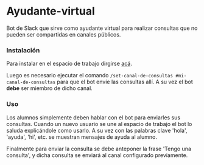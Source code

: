 # Ayudante-virtual

Bot de Slack que sirve como ayudante virtual para realizar consultas que no pueden ser compartidas en canales públicos.

### Instalación

Para instalar en el espacio de trabajo dirgirse [acá](https://slack.com/oauth/v2/authorize?client_id=1009494895799.996165417955&scope=im:read,im:write,chat:write,users:read,im:history,commands).

Luego es necesario ejecutar el comando `/set-canal-de-consultas #mi-canal-de-consultas` para que el bot envíe las consultas allí. A su vez el bot **debe** ser miembro de dicho canal.

### Uso

Los alumnos simplemente deben hablar con el bot para enviarles sus consultas. Cuando un nuevo usuario se une al espacio de trabajo el bot lo saluda explicándole como usarlo. A su vez con las palabras clave 'hola', 'ayuda', 'hi', etc. se muestran mensajes de ayuda al alumno.

Finalmente para enviar la consulta se debe anteponer la frase 'Tengo una consulta', y dicha consulta se enviará al canal configurado previamente.